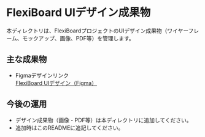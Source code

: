 # FlexiBoard UIデザイン成果物

本ディレクトリは、FlexiBoardプロジェクトのUIデザイン成果物（ワイヤーフレーム、モックアップ、画像、PDF等）を管理します。

## 主な成果物

- Figmaデザインリンク  
  [FlexiBoard UIデザイン（Figma）](https://www.figma.com/make/KsL6rBIabWI7qO2M5b7lLu/FlexiBoard%E3%82%A2%E3%83%97%E3%83%AA%E3%82%B1%E3%83%BC%E3%82%B7%E3%83%A7%E3%83%B3%E9%96%8B%E7%99%BA?t=BnFYpm6awSXMdnyK-6)

## 今後の運用

- デザイン成果物（画像・PDF等）は本ディレクトリに追加してください。
- 追加時はこのREADMEに追記してください。 